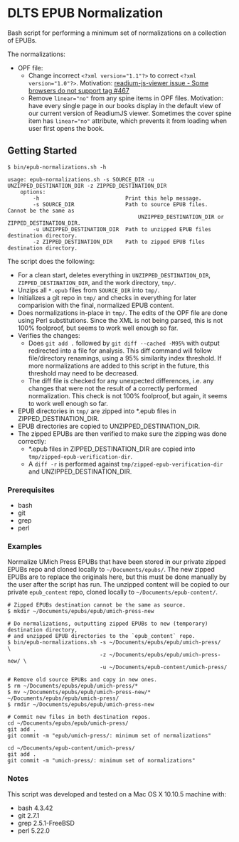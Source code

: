 DLTS EPUB Normalization
=======================

Bash script for performing a minimum set of normalizations on a collection of EPUBs.

The normalizations:

* OPF file:
  * Change incorrect `<?xml version="1.1"?>` to correct `<?xml version="1.0"?>`.
    Motivation: [readium-js-viewer issue - Some browsers do not support <?xml version="1.1"?> tag #467](https://github.com/readium/readium-js-viewer/issues/467)
  * Remove `linear="no"` from any spine items in OPF files.
    Motivation: have every single page in our books display in the default view of our
    current version of ReadiumJS viewer.  Sometimes the cover spine item has `linear="no"`
    attribute, which prevents it from loading when user first opens the book.

## Getting Started

```shell
$ bin/epub-normalizations.sh -h

usage: epub-normalizations.sh -s SOURCE_DIR -u UNZIPPED_DESTINATION_DIR -z ZIPPED_DESTINATION_DIR
    options:
        -h                           Print this help message.
        -s SOURCE_DIR                Path to source EPUB files.  Cannot be the same as
                                         UNZIPPED_DESTINATION_DIR or ZIPPED_DESTINATION_DIR.
        -u UNZIPPED_DESTINATION_DIR  Path to unzipped EPUB files destination directory.
        -z ZIPPED_DESTINATION_DIR    Path to zipped EPUB files destination directory.
```

The script does the following:

* For a clean start, deletes everything in `UNZIPPED_DESTINATION_DIR`,
`ZIPPED_DESTINATION_DIR`, and the work directory, `tmp/`.
* Unzips all `*.epub` files from `SOURCE_DIR` into `tmp/`.
* Initializes a git repo in `tmp/` and checks in everything for later
comparision with the final, normalized EPUB content.
* Does normalizations in-place in `tmp/`.  The edits of the OPF file are done using
Perl substitutions.  Since the XML is not being parsed, this is not 100% foolproof,
but seems to work well enough so far.
* Verifies the changes:
  * Does `git add .` followed by `git diff --cached -M95%` with output redirected into
a file for analysis.  This diff command will follow file/directory renamings,
using a 95% similarity index threshold.  If more normalizations are added to this script
in the future, this threshold may need to be decreased.
  * The diff file is checked for any unexpected differences, i.e. any changes that
 were not the result of a correctly performed normalization.  This check is not
 100% foolproof, but again, it seems to work well enough so far.
* EPUB directories in `tmp/` are zipped into *.epub files in ZIPPED_DESTINATION_DIR.
* EPUB directories are copied to UNZIPPED_DESTINATION_DIR.
* The zipped EPUBs are then verified to make sure the zipping was done correctly:
  * *.epub files in ZIPPED_DESTINATION_DIR are copied into `tmp/zipped-epub-verification-dir`.
  * A `diff -r` is performed against `tmp/zipped-epub-verification-dir` and UNZIPPED_DESTINATION_DIR.

### Prerequisites

* bash
* git
* grep
* perl

### Examples

Normalize UMich Press EPUBs that have been stored in our private zipped EPUBs repo
and cloned locally to `~/Documents/epubs/`.  The new zipped EPUBs are to replace the
originals here, but this must be done manually by the user after the script has run.
The unzipped content will be copied to our private `epub_content` repo,
cloned locally to `~/Documents/epub-content/`.

```
# Zipped EPUBs destination cannot be the same as source.
$ mkdir ~/Documents/epubs/epub/umich-press-new

# Do normalizations, outputting zipped EPUBs to new (temporary) destination directory,
# and unzipped EPUB directories to the `epub_content` repo.
$ bin/epub-normalizations.sh -s ~/Documents/epubs/epub/umich-press/     \
                             -z ~/Documents/epubs/epub/umich-press-new/ \
                             -u ~/Documents/epub-content/umich-press/

# Remove old source EPUBs and copy in new ones.
$ rm ~/Documents/epubs/epub/umich-press/*
$ mv ~/Documents/epubs/epub/umich-press-new/* ~/Documents/epubs/epub/umich-press/
$ rmdir ~/Documents/epubs/epub/umich-press-new

# Commit new files in both destination repos.
cd ~/Documents/epubs/epub/umich-press/
git add .
git commit -m "epub/umich-press/: minimum set of normalizations"

cd ~/Documents/epub-content/umich-press/
git add .
git commit -m "umich-press/: minimum set of normalizations"
```

### Notes

This script was developed and tested on a Mac OS X 10.10.5 machine with:

* bash 4.3.42
* git 2.7.1
* grep 2.5.1-FreeBSD
* perl 5.22.0